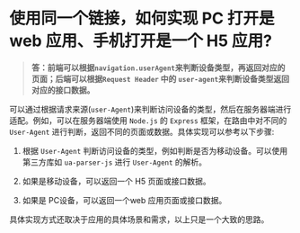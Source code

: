 # 使用同一个链接，如何实现 PC 打开是 web 应用、手机打开是一个 H5 应用?
> **答：前端可以根据``navigation.userAgent``来判断设备类型，再返回对应的页面；后端可以根据``Request Header`` 中的 ``user-agent``来判断设备类型返回对应的接口数据。**

可以通过根据请求来源(``user-Agent``)来判断访问设备的类型，然后在服务器端进行适配。例如，可以在服务器端使用 ``Node.js`` 的 ``Express`` 框架，在路由中对不同的 ``User-Agent`` 进行判断，返回不同的页面或数据。具体实现可以参考以下步骤:

1. 根据 ``User-Agent`` 判断访问设备的类型，例如判断是否为移动设备。可以使用第三方库如 ``ua-parser-js`` 进行 ``User-Agent`` 的解析。

2. 如果是移动设备，可以返回一个 H5 页面或接口数据。

3. 如果是 PC设备，可以返回一个web 应用页面或接口数据。

具体实现方式还取决于应用的具体场景和需求，以上只是一个大致的思路。